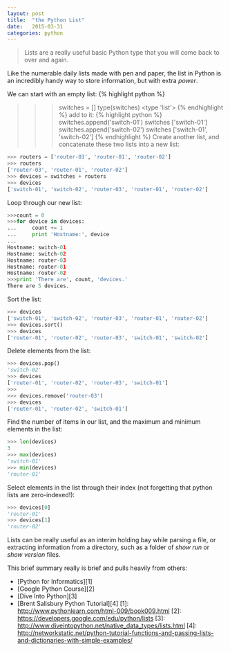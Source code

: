 ```yaml
---
layout: post
title:  "the Python List"
date:   2015-03-31
categories: python
---
```


> Lists are a really useful basic Python type that you will come back to over and again.

Like the numerable daily lists made with pen and paper, the list in Python is an incredibly handy way to store information, but with extra *power*.

We can start with an empty list:
{% highlight python %}
>>> switches = []
>>> type(switches)
<type 'list'>
{% endhighlight %}
add to it:
{% highlight python %}
>>> switches.append('switch-01')
>>> switches
['switch-01']
>>> switches.append('switch-02')
>>> switches
['switch-01', 'switch-02']
{% endhighlight %}
Create another list, and concatenate these two lists into a new list:
```python
>>> routers = ['router-03', 'router-01', 'router-02']
>>> routers
['router-03', 'router-01', 'router-02']
>>> devices = switches + routers
>>> devices
['switch-01', 'switch-02', 'router-03', 'router-01', 'router-02']
```
Loop through our new list:
```python
>>>count = 0
>>>for device in devices:
...		count += 1
...     print 'Hostname:', device
...
Hostname: switch-01
Hostname: switch-02
Hostname: router-03
Hostname: router-01
Hostname: router-02
>>>print 'There are', count, 'devices.'
There are 5 devices.
```
Sort the list:
```python
>>> devices
['switch-01', 'switch-02', 'router-03', 'router-01', 'router-02']
>>> devices.sort()
>>> devices
['router-01', 'router-02', 'router-03', 'switch-01', 'switch-02']
```
Delete elements from the list:
```python
>>> devices.pop()
'switch-02'
>>> devices
['router-01', 'router-02', 'router-03', 'switch-01']
>>>
>>> devices.remove('router-03')
>>> devices
['router-01', 'router-02', 'switch-01']
```
Find the number of items in our list, and the maximum and minimum elements in the list:
```python
>>> len(devices)
3
>>> max(devices)
'switch-01'
>>> min(devices)
'router-01'
```
Select elements in the list through their index (not forgetting that python lists are zero-indexed!):
```python
>>> devices[0]
'router-01'
>>> devices[1]
'router-02'
```
Lists can be really useful as an interim holding bay while parsing a file, or extracting information from a directory, such as a folder of *show run* or *show version* files.

This brief summary really is brief and pulls heavily from others:
- [Python for Informatics][1]
- [Google Python Course][2]
- [Dive Into Python][3]
- [Brent Salisbury Python Tutorial][4]
[1]: http://www.pythonlearn.com/html-009/book009.html
[2]: https://developers.google.com/edu/python/lists
[3]: http://www.diveintopython.net/native_data_types/lists.html
[4]: http://networkstatic.net/python-tutorial-functions-and-passing-lists-and-dictionaries-with-simple-examples/
